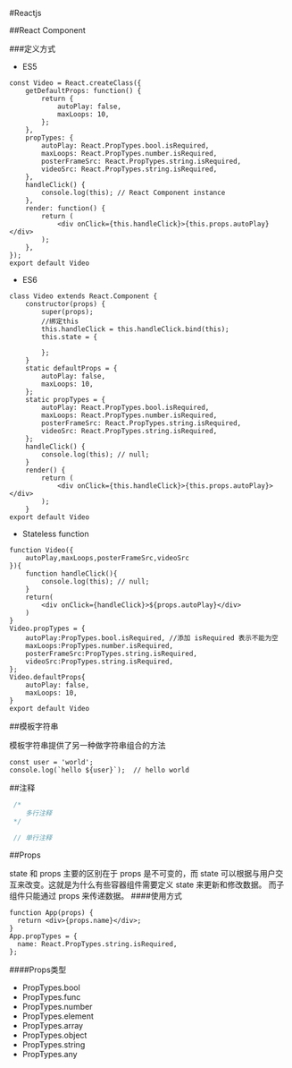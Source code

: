 #Reactjs

##React Component

###定义方式

- ES5

```JSX
const Video = React.createClass({
    getDefaultProps: function() {
        return {
            autoPlay: false,
            maxLoops: 10,
        };
    },
    propTypes: {
        autoPlay: React.PropTypes.bool.isRequired,
        maxLoops: React.PropTypes.number.isRequired,
        posterFrameSrc: React.PropTypes.string.isRequired,
        videoSrc: React.PropTypes.string.isRequired,
    },
    handleClick() {
        console.log(this); // React Component instance
    },
    render: function() {
        return (
            <div onClick={this.handleClick}>{this.props.autoPlay}</div>
        );
    },
});
export default Video
```
- ES6

```JSX
class Video extends React.Component {
    constructor(props) {
        super(props);
        //绑定this
        this.handleClick = this.handleClick.bind(this);
        this.state = {

        };
    }
    static defaultProps = {
        autoPlay: false,
        maxLoops: 10,
    };  
    static propTypes = {
        autoPlay: React.PropTypes.bool.isRequired,
        maxLoops: React.PropTypes.number.isRequired,
        posterFrameSrc: React.PropTypes.string.isRequired,
        videoSrc: React.PropTypes.string.isRequired,
    };  
    handleClick() {
        console.log(this); // null;
    }
    render() {
        return (
            <div onClick={this.handleClick}>{this.props.autoPlay}></div>
        );
    } 
export default Video
```
- Stateless function

```JSX
function Video({
    autoPlay,maxLoops,posterFrameSrc,videoSrc
}){
    function handleClick(){
        console.log(this); // null;        
    }
    return(
        <div onClick={handleClick}>${props.autoPlay}</div>
    )
}
Video.propTypes = {
    autoPlay:PropTypes.bool.isRequired, //添加 isRequired 表示不能为空
    maxLoops:PropTypes.number.isRequired,
    posterFrameSrc:PropTypes.string.isRequired,
    videoSrc:PropTypes.string.isRequired,
};
Video.defaultProps{
    autoPlay: false,
    maxLoops: 10,
}
export default Video
```
##模板字符串

模板字符串提供了另一种做字符串组合的方法
```JSX
const user = 'world';
console.log(`hello ${user}`);  // hello world
```
##注释
```JavaScript
 /*
    多行注释
 */

 // 单行注释 
```
##Props

state 和 props 主要的区别在于 props 是不可变的，而 state 可以根据与用户交互来改变。这就是为什么有些容器组件需要定义 state 来更新和修改数据。 而子组件只能通过 props 来传递数据。
####使用方式

```JSX
function App(props) {
  return <div>{props.name}</div>;
}
App.propTypes = {
  name: React.PropTypes.string.isRequired,
};
```

####Props类型

- PropTypes.bool
- PropTypes.func
- PropTypes.number
- PropTypes.element
- PropTypes.array
- PropTypes.object
- PropTypes.string
- PropTypes.any



